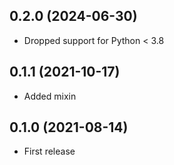 ## 0.2.0 (2024-06-30)

- Dropped support for Python < 3.8

## 0.1.1 (2021-10-17)

- Added mixin

## 0.1.0 (2021-08-14)

- First release
